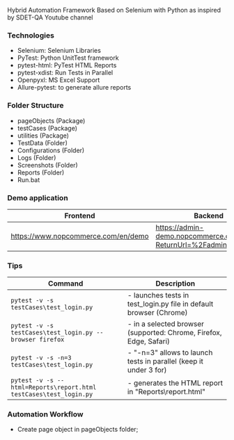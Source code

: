 Hybrid Automation Framework Based on Selenium with Python
as inspired by SDET-QA Youtube channel

### Technologies
* Selenium: Selenium Libraries
* PyTest: Python UnitTest framework
* pytest-html: PyTest HTML Reports
* pytest-xdist: Run Tests in Parallel
* Openpyxl: MS Excel Support
* Allure-pytest: to generate allure reports

### Folder Structure
* pageObjects (Package)
* testCases (Package)
* utilities (Package)
* TestData (Folder)
* Configurations (Folder)
* Logs (Folder)
* Screenshots (Folder)
* Reports (Folder)
* Run.bat

### Demo application
|            Frontend                 |                Backend                                          |
|-------------------------------------|-----------------------------------------------------------------|
| https://www.nopcommerce.com/en/demo | https://admin-demo.nopcommerce.com/login?ReturnUrl=%2Fadmin%2F  |


### Tips
|       Command                                     |        Description                                              |
|---------------------------------------------------|-----------------------------------------------------------------|                     
|```pytest -v -s testCases\test_login.py```         | - launches tests in test_login.py file in default browser (Chrome)|
|```pytest -v -s testCases\test_login.py --browser firefox```| - in a selected browser (supported: Chrome, Firefox, Edge, Safari)|
|```pytest -v -s -n=3 testCases\test_login.py```| - "-n=3" allows to launch tests in parallel (keep it under 3 for)|
|```pytest -v -s --html=Reports\report.html testCases\test_login.py```| - generates the HTML report in "Reports\report.html"|
### Automation Workflow
* Create page object in pageObjects folder;